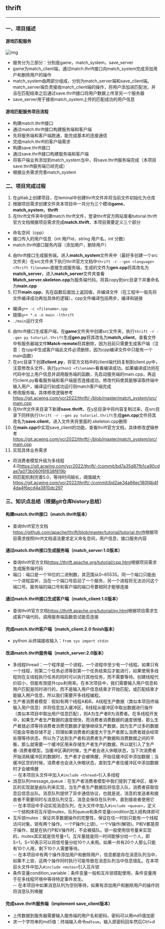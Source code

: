 ## thrift
***
### 一、项目描述  
#### 游戏匹配服务
![img](https://git.acwing.com/ycr2022/thrift/-/raw/master/game.jpg)

- 服务分为三部分：分别是game，match_system，save_server
- game为match_client端，通过match.thrift接口向match_system完成添加用户和删除用户的操作
- match_system由两部分组成，分别为match_server端和save_client端。match_server端负责接收match_client端的操作，将用户添加进匹配池，并且在匹配结束之后通过save.thrift接口将用户数据上传至另一个服务器
- save_server用于接收match_system上传的匹配成功的用户信息

#### 游戏匹配服务项目流程
- 构建match.thrift接口
- 通过match.thrift接口构建服务端和客户端
- 先将服务端和客户端跑通，能完成基本的连接通信
- 完成match.thrift的客户端需求
- 构建save.thrift接口
- 通过save.thrift接口构建服务端和客户端
- 将客户端业务添加到match_system当中，将save.thrift服务端完成（本项目save.thrift服务端已经完成）
- 根据业务需求完善match_system

### 二、项目完成过程
1. 在gitlab上创建项目，在teminal中创建thrift文件并将当前文件初始化为仓库  
2. 根据项目需求创建文件夹本项目中一共分为三个模块**game**，**match_system**，**thrift**  
3. 在thrift文件夹中创建match.thrift文件，登录thrift官方网站查看tutorial.thrift官方文档根据项目需求完成**match.thrift**，本项目需要定义三个部分
* 命名空间（cpp）
* 接口传入的用户信息（int 用户id，string 用户名，int 分数）
* match.thrift接口服务内容（添加用户，删除用户） 
4. 由thrift接口生成服务端，进入**match_system**文件夹中（最好多创建一个src文件夹）在src文件夹下执行thrift官方文档中`thrift -r --gen <language> <Thrift filename>`直接生成服务端，生成的文件为**gen.cpp**将其改名为**match_server**，进入**match_server**文件夹查看**Match_server.skeleton.cpp**为服务端代码，将其copy到src目录下并重命名为**main.cpp**  
5. 打开**main.cpp**，先在函数后面加上返回值，并编译文件（在工程中一般先将文件编译成功再加具体的逻辑），cpp文件编译包括两步，编译和链接
* 编译`g++ -c <filename>.cpp`
* 链接`g++ *.o -o main -lthrift`
* `./main`运行文件
6. 由thrift接口生成客户端，在**game**文件夹中创建src文件夹，执行`thrift -r --gen py tutorial.thrift`生成**gen.py**将其改名为**match_client**，查看文件中有服务器端文件**Match-remote**将其删除，因为目前只需要生成客户端（注意：在cpp中生成客户端此文件必须删除，因为cpp编译文件中只能有一个main函数）  
7. 在src目录下创建**client.py**，将官方文档中的client端代码复制到client.py中，注意修改头文件，执行`python3 <filename>`看看编译成功。如果编译成功则在代码中加上用户信息并调用服务端的函数，先启动服务端的main.cpp，再运行client.py看看服务端和客户端是否连接成功。修改代码使其能够读取终端中输入用户，编译运行如成功运行则match客户端完成
8. 修改服务端，具体修改逻辑参考<https://git.acwing.com/ycr2022/thrift/-/blob/master/match_system/src/main.cpp>
9. 在thrift文件夹目录下新建**save.thrift**，在y总目录中将内容复制过来，在src目录下同样执行`thrift -r --gen py tutorial.thrift`生成**gen.cpp**文件将其改名为**save.client**，进入文件夹将里面的.skeleton.cpp删除
10. 在**main.cpp**中实现save_client的功能，查看thrift官方文档，具体修改逻辑参考<https://git.acwing.com/ycr2022/thrift/-/blob/master/match_system/src/main.cpp>
11. 实现具体业务需求
* 将消费者模型升级为多线程4.0<https://git.acwing.com/ycr2022/thrift/-/commit/bd7a35d87fb1ca90cdae7a073b060f6f838f819b>
* 将匹配机制完善5.0，等待时间越长，阈值越大<https://git.acwing.com/ycr2022/thrift/-/commit/bd2ae34a66ec180f4b4f4da4f6ecd4a3810dc297>
### 三、知识点总结（根据git仓库history总结）
#### 构建match.thrift接口（match.thrift版本）
- 查询thrift官方文档<https://github.com/apache/thrift/blob/master/tutorial/tutorial.thrift>根据项目需求按照thrift文档语法要求定义命名空间，用户信息，接口服务内容
#### 通过match.thrift接口生成服务端（match_server:1.0版本）
- 查询thrift官方文档<https://thrift.apache.org/tutorial/cpp.html>根据项目需求生成服务端代码
- 端口：端口是一个16位的二进制数，其范围从0~65535。同一个端口只能由一个进程监听，当在一个端口号启动了一个服务，另一个进程将无法访问这个端口号。服务端的端口号和客户端的端口号要相同才能够连接
#### 通过match.thrift接口生成客户端（match_client:1.0版本）
- 查询thrift官方文档<https://thrift.apache.org/tutorial/py.html>根据项目需求生成客户端代码，调用服务端函数尝试能否连接
#### 完成match.thrift客户端（match_client:2.0 finish版本）
- python 从终端接收输入：`from sys import stdin`
#### 改进match.thrift服务端（match_server:2.0版本）
- 多线程thread：一个程序是一个进程，一个进程中至少有一个线程。如果只有一个线程，则第二个任务必须等到第一个任务结束后才能进行，如果使用多线程则在主线程执行任务的同时可以执行其他任务，而不需要等待。创建线程代价较小，但能有效提升cpu利用率。在本次项目中，我们需要输入用户信息和用户匹配是同时进行的，而不是输入用户信息结束才开始匹配，或匹配结束才能输入用户信息，所以我们需要开多线程编程。
- 生产者消费者模型：假如有两个线程A和B，A线程生产数据（类似本项目终端输入用户信息）并将信息加入缓冲区，B线程从缓冲区中取出数据进行操作（类似本项目中取出用户信息匹配），则A为生产者B为消费者。在多线程开发中，如果生产者生产数据的速度很快，而消费者消费数据的速度很慢，那么生产者就必须等待消费者消费完数据才能够继续生产数据，因为生产过多的数据可能会导致存储不足；同理如果消费者的速度大于生产者那么消费者就会经常处理等待状态，所以为了达到生产者和消费者生产数据和消费数据之间的平衡，那么就需要一个缓冲区用来存储生产者生产的数据，所以就引入了生产者-消费者模型。当缓冲区满的时候，生产者会进入休眠状态，当下次消费者开始消耗缓冲区的数据时，生产者才会被唤醒，开始往缓冲区中添加数据；当缓冲区空的时候，消费者也会进入休眠状态，直到生产者往缓冲区中添加数据时才会被唤醒  
-- 在本项目头文件中加入`#include <thread>`引入多线程
- 消息队列message_queue：在生产者消费者模型中我们提到了缓冲区，缓冲区的实现就是由队列来实现，当生产者生产数据后将信息入队，消费者获取信息后信息出队。消息队列提供了异步通信协议，也就是说，消息的发送者和接收者不需要同时与消息队列交互，消息会保存在队列中，直到接收者使用它  
-- 在本项目中手动实现消息队列，在头文件中加入`#include <queue>`，定义一个结构体将互斥锁mutex，队列queue和条件变量condition加入结构体即可
- 互斥锁mutex：保证共享数据操作的完整性，保证在任一时刻只能有一个线程访问对象。锁有两个操作。一个P操作(上锁)，一个V操作(解锁)。P和V都是原子操作，就是在执行P和V操作时，不会被插队。锁一般使用信号量来实现的，mutex其实就是信号量=1。互斥量就是同一时间能够分给一个人，即S=1。S=10表示可以将信号量分给10个人来用。如果一共有20个人那么只能有10个人用，剩下10个人需要等待。  
-- 在本项目中有两个操作添加用户和删除用户，信息都是存在消息队列当中，如果不上锁，这两个操作同时执行可能导致在消息队列当中信息错乱。在本项目头文件中加入`#include <mutex>`引入互斥锁
- 条件变量condition_variable：条件变量一般和互斥锁搭配使用，条件变量用于在多线程环境中等待特定事件发生。  
-- 在本项目中如果消息队列为空则等待，如果有添加用户和删除用户的操作则将消息队列唤醒
#### 完成save.thrift服务端（implement save_client版本）
- 上传数据到服务器需要输入服务端的用户名和密码，密码可以用md5值加密
- 求一个字符串的md5值：终端输入命令`md5sum`，输入原密码回车然后Ctrl+d
